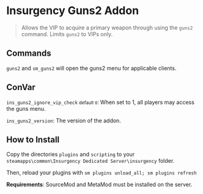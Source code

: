 # Insurgency Guns2 Addon

> Allows the VIP to acquire a primary weapon through using the `guns2` command.
> Limits `guns2` to VIPs only.

## Commands

`guns2` and `sm_guns2` will open the guns2 menu for applicable clients.

## ConVar

`ins_guns2_ignore_vip_check` <small>default `0`</small>: When set to 1, all
players may access the guns menu.

`ins_guns2_version`: The version of the addon.

## How to Install

Copy the directories `plugins` and `scripting` to your
`steamapps\common\Insurgency Dedicated Server\insurgency` folder.

Then, reload your plugins with `sm plugins unload_all; sm plugins refresh`

**Requirements**: SourceMod and MetaMod must be installed on the server.
